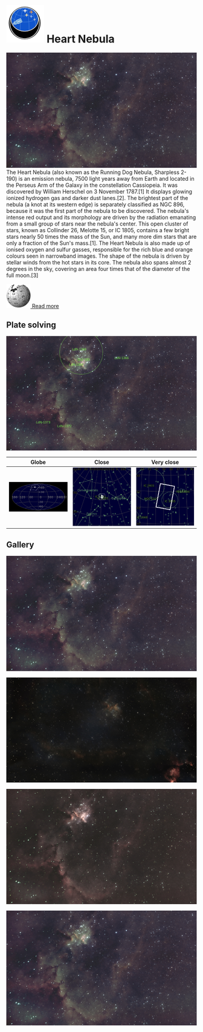 # ![](Imaging//Common/pyl-tiny.png) Heart Nebula
![IMG](Imaging//HD/Heart_Nebula+00+co.jpg)
The Heart Nebula (also known as the Running Dog Nebula, Sharpless 2-190) is an emission nebula, 7500 light years away from Earth and located in the Perseus Arm of the Galaxy in the constellation Cassiopeia. It was discovered by William Herschel on 3 November 1787.[1] It displays glowing ionized hydrogen gas and darker dust lanes.[2]. The brightest part of the nebula (a knot at its western edge) is separately classified as NGC 896, because it was the first part of the nebula to be discovered. The nebula's intense red output and its morphology are driven by the radiation emanating from a small group of stars near the nebula's center. This open cluster of stars, known as Collinder 26, Melotte 15, or IC 1805, contains a few bright stars nearly 50 times the mass of the Sun, and many more dim stars that are only a fraction of the Sun's mass.[1]. The Heart Nebula is also made up of ionised oxygen and sulfur gasses, responsible for the rich blue and orange colours seen in narrowband images. The shape of the nebula is driven by stellar winds from the hot stars in its core. The nebula also spans almost 2 degrees in the sky, covering an area four times that of the diameter of the full moon.[3]

[![](Imaging//Common/Wikipedia.png) Read more](https://en.wikipedia.org/wiki/Heart_Nebula)
## Plate solving 


![IMG](Imaging//HD/Heart_Nebula_Annotated.jpg)


| Globe | Close | Very close |
| ----- | ----- | ----- |
|![IMG](Imaging//HD/Heart_Nebula_Globe.jpg) |![IMG](Imaging//HD/Heart_Nebula_Close.jpg) |![IMG](Imaging//HD/Heart_Nebula_Closer.jpg) |

## Gallery
![IMG](Imaging//HD/Heart_Nebula+00+co.jpg) 

![IMG](Imaging//HD/Heart_Nebula+01+co.jpg) 

![IMG](Imaging//HD/Heart_Nebula+02+co.jpg) 

![IMG](Imaging//HD/Heart_Nebula+03+co.jpg) 

